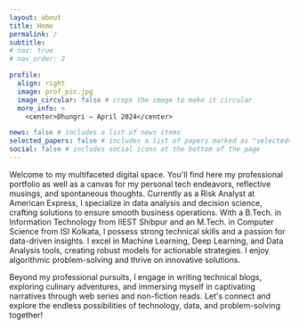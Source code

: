 ```yaml
---
layout: about
title: Home
permalink: /
subtitle: 
# nav: true
# nav_order: 2

profile:
  align: right
  image: prof_pic.jpg
  image_circular: false # crops the image to make it circular
  more_info: >
    <center>Dhungri — April 2024</center>

news: false # includes a list of news items
selected_papers: false # includes a list of papers marked as "selected={true}"
social: false # includes social icons at the bottom of the page
---
```



Welcome to my multifaceted digital space. You'll find here my professional portfolio  as well as a canvas for my personal tech endeavors, reflective musings, and spontaneous thoughts. Currently as a Risk Analyst at American Express, I specialize in data analysis and decision science, crafting solutions to ensure smooth business operations. With a B.Tech. in Information Technology from IIEST Shibpur and an M.Tech. in Computer Science from ISI Kolkata, I possess strong technical skills and a passion for data-driven insights. I excel in Machine Learning, Deep Learning, and Data Analysis tools, creating robust models for actionable strategies. I enjoy algorithmic problem-solving and thrive on innovative solutions.

Beyond my professional pursuits, I engage in writing technical blogs, exploring culinary adventures, and immersing myself in captivating narratives through web series and non-fiction reads. Let's connect and explore the endless possibilities of technology, data, and problem-solving together!
